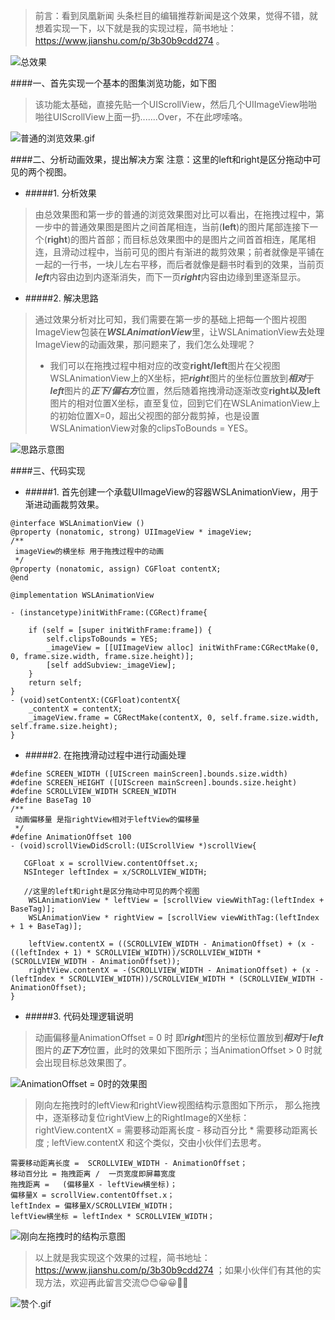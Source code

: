 
>前言：看到凤凰新闻 头条栏目的编辑推荐新闻是这个效果，觉得不错，就想着实现一下，以下就是我的实现过程，简书地址：https://www.jianshu.com/p/3b30b9cdd274 。

![总效果](https://upload-images.jianshu.io/upload_images/1708447-b9b1436cbe389dd2.gif?imageMogr2/auto-orient/strip)


####一、首先实现一个基本的图集浏览功能，如下图
>该功能太基础，直接先贴一个UIScrollView，然后几个UIImageView啪啪啪往UIScrollView上面一扔.......Over，不在此啰嗦咯。

![普通的浏览效果.gif](https://upload-images.jianshu.io/upload_images/1708447-b87e94dd842ccdbc.gif?imageMogr2/auto-orient/strip)

####二、分析动画效果，提出解决方案
注意：这里的left和right是区分拖动中可见的两个视图。
  * #####1. 分析效果
>    由总效果图和第一步的普通的浏览效果图对比可以看出，在拖拽过程中，第一步中的普通效果图是图片之间首尾相连，当前(**left**)的图片尾部连接下一个(**right**)的图片首部；而目标总效果图中的是图片之间首首相连，尾尾相连，且滑动过程中，当前可见的图片有渐进的裁剪效果；前者就像是平铺在一起的一行书，一块儿左右平移，而后者就像是翻书时看到的效果，当前页***left***内容由边到内逐渐消失，而下一页***right***内容由边缘到里逐渐显示。

* #####2. 解决思路
> 通过效果分析对比可知，我们需要在第一步的基础上把每一个图片视图ImageView包装在***WSLAnimationView***里，让WSLAnimationView去处理ImageView的动画效果，那问题来了，我们怎么处理呢？
 > * 我们可以在拖拽过程中相对应的改变**right/left**图片在父视图WSLAnimationView上的X坐标，把***right***图片的坐标位置放到***相对***于***left***图片的***正下/偏右方***位置，然后随着拖拽滑动逐渐改变**right以及left**图片的相对位置X坐标，直至复位，回到它们在WSLAnimationView上的初始位置X=0，超出父视图的部分裁剪掉，也是设置WSLAnimationView对象的clipsToBounds = YES。

![思路示意图](https://upload-images.jianshu.io/upload_images/1708447-a4efedcfe97280d1.png?imageMogr2/auto-orient/strip%7CimageView2/2/w/1240)

  ####三、代码实现
   * #####1. 首先创建一个承载UIImageView的容器WSLAnimationView，用于渐进动画裁剪效果。
```
@interface WSLAnimationView ()
@property (nonatomic, strong) UIImageView * imageView;
/**
 imageView的横坐标 用于拖拽过程中的动画
 */
@property (nonatomic, assign) CGFloat contentX;
@end

@implementation WSLAnimationView

- (instancetype)initWithFrame:(CGRect)frame{
    
    if (self = [super initWithFrame:frame]) {
        self.clipsToBounds = YES;
        _imageView = [[UIImageView alloc] initWithFrame:CGRectMake(0, 0, frame.size.width, frame.size.height)];
        [self addSubview:_imageView];
    }
    return self;
}
- (void)setContentX:(CGFloat)contentX{
    _contentX = contentX;
    _imageView.frame = CGRectMake(contentX, 0, self.frame.size.width, self.frame.size.height); 
}
```
  
   * #####2. 在拖拽滑动过程中进行动画处理
```
#define SCREEN_WIDTH ([UIScreen mainScreen].bounds.size.width)
#define SCREEN_HEIGHT ([UIScreen mainScreen].bounds.size.height)
#define SCROLLVIEW_WIDTH SCREEN_WIDTH
#define BaseTag 10
/**
 动画偏移量 是指rightView相对于leftView的偏移量
 */
#define AnimationOffset 100
- (void)scrollViewDidScroll:(UIScrollView *)scrollView{
    
   CGFloat x = scrollView.contentOffset.x;
   NSInteger leftIndex = x/SCROLLVIEW_WIDTH;

   //这里的left和right是区分拖动中可见的两个视图
    WSLAnimationView * leftView = [scrollView viewWithTag:(leftIndex + BaseTag)];
    WSLAnimationView * rightView = [scrollView viewWithTag:(leftIndex + 1 + BaseTag)];

    leftView.contentX = ((SCROLLVIEW_WIDTH - AnimationOffset) + (x - ((leftIndex + 1) * SCROLLVIEW_WIDTH))/SCROLLVIEW_WIDTH * (SCROLLVIEW_WIDTH - AnimationOffset));
    rightView.contentX = -(SCROLLVIEW_WIDTH - AnimationOffset) + (x - (leftIndex * SCROLLVIEW_WIDTH))/SCROLLVIEW_WIDTH * (SCROLLVIEW_WIDTH - AnimationOffset);
}
```
 * #####3. 代码处理逻辑说明
> 动画偏移量AnimationOffset = 0 时 即***right***图片的坐标位置放到***相对***于***left***图片的***正下方***位置，此时的效果如下图所示；当AnimationOffset > 0 时就会出现目标总效果图了。

![AnimationOffset = 0时的效果图](https://upload-images.jianshu.io/upload_images/1708447-cb8d35f74ca147d5.gif?imageMogr2/auto-orient/strip)

>刚向左拖拽时的leftView和rightView视图结构示意图如下所示，
那么拖拽中，逐渐移动复位rightView上的RightImage的X坐标：
  rightView.contentX  = 需要移动距离长度 - 移动百分比 * 需要移动距离长度 ;  leftView.contentX 和这个类似，交由小伙伴们去思考。
```
需要移动距离长度 =  SCROLLVIEW_WIDTH - AnimationOffset；
移动百分比 = 拖拽距离 /  一页宽度即屏幕宽度
拖拽距离 =   (偏移量X - leftView横坐标)；
偏移量X = scrollView.contentOffset.x；
leftIndex = 偏移量X/SCROLLVIEW_WIDTH；
leftView横坐标 = leftIndex * SCROLLVIEW_WIDTH；
```
![刚向左拖拽时的结构示意图](https://upload-images.jianshu.io/upload_images/1708447-a4efedcfe97280d1.png?imageMogr2/auto-orient/strip%7CimageView2/2/w/1240)


> 以上就是我实现这个效果的过程，简书地址：https://www.jianshu.com/p/3b30b9cdd274 ；如果小伙伴们有其他的实现方法，欢迎再此留言交流😊😊😀😀🤗🤗

![赞个.gif](https://upload-images.jianshu.io/upload_images/1708447-f802919fa2832613.gif?imageMogr2/auto-orient/strip)

